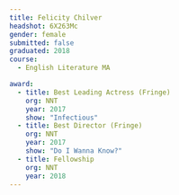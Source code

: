 ```yaml
---
title: Felicity Chilver
headshot: 6X263Mc
gender: female
submitted: false
graduated: 2018
course:
  - English Literature MA

award:
  - title: Best Leading Actress (Fringe)
    org: NNT
    year: 2017 
    show: "Infectious"
  - title: Best Director (Fringe)
    org: NNT
    year: 2017 
    show: "Do I Wanna Know?"
  - title: Fellowship
    org: NNT
    year: 2018
---
```

